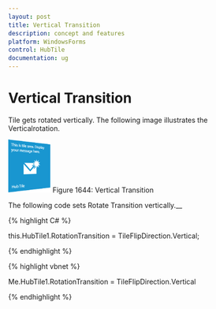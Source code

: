 ```yaml
---
layout: post
title: Vertical Transition
description: concept and features
platform: WindowsForms
control: HubTile
documentation: ug
---
```

# Vertical Transition

Tile gets rotated vertically. The following image illustrates the Verticalrotation.

![hub](Concept-and-Features_images/Concept-and-Features_img5.png) 
Figure 1644: Vertical Transition


The following code sets Rotate Transition vertically.__

{% highlight C# %}  

this.HubTile1.RotationTransition = TileFlipDirection.Vertical;

{% endhighlight %}


{% highlight vbnet %} 

Me.HubTile1.RotationTransition = TileFlipDirection.Vertical

{% endhighlight %}
